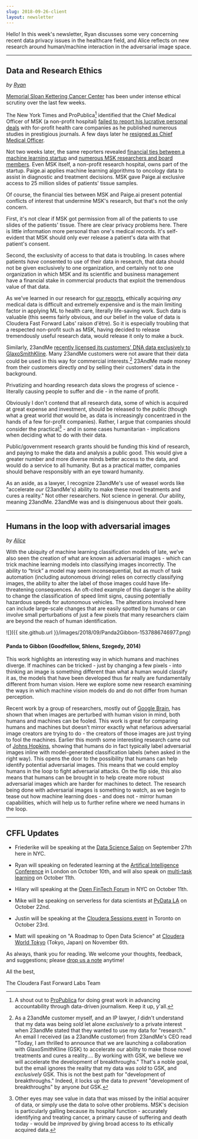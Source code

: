 ```yaml
---
slug: 2018-09-26-client
layout: newsletter
---
```


Hello!  In this week's newsletter, Ryan discusses some very concerning recent data privacy issues in the healthcare field, and Alice reflects on new research around human/machine interaction in the adversarial image space.

---

## Data and Research Ethics
_by [Ryan](https://twitter.com/jqpubliq)_

[Memorial Sloan Kettering Cancer Center](https://www.mskcc.org/) has been under intense ethical scrutiny over the last few weeks.

The New York Times and ProPublica[^propub] identified that the Chief Medical Officer of MSK (a non-profit hospital) [failed to report his lucrative personal deals](https://www.nytimes.com/2018/09/08/health/jose-baselga-cancer-memorial-sloan-kettering.html) with for-profit health care companies as he published numerous studies in prestigious journals. A few days later he [resigned as Chief Medical Officer](https://www.nytimes.com/2018/09/13/health/jose-baselga-cancer-memorial-sloan-kettering.html).

Not two weeks later, the same reporters revealed [financial ties between a machine learning startup](https://paige.ai) and [numerous MSK researchers and board members](https://www.nytimes.com/2018/09/20/health/memorial-sloan-kettering-cancer-paige-ai.html). Even MSK itself, a non-profit research hospital, owns part of the startup. Paige.ai applies machine learning algorithms to oncology data to assist in diagnostic and treatment decisions. MSK gave Paige.ai exclusive access to 25 million slides of patients' tissue samples.

Of course, the financial ties between MSK and Paige.ai present potential conflicts of interest that undermine MSK's research, but that's not the only concern.

First, it's not clear if MSK got permission from all of the patients to use slides of the patients' tissue. There are clear privacy problems here. There is little information more personal than one's medical records. It's self-evident that MSK should only ever release a patient's data with that patient's consent.

Second, the exclusivity of access to that data is troubling. In cases where patients _have_ consented to use of their data in research, that data should not be given exclusively to one organization, and certainly not to one organization in which MSK and its scientific and business management have a financial stake in commercial products that exploit the tremendous value of that data.

As we've learned in our research for [our reports](https://www.cloudera.com/products/fast-forward-labs-research/fast-forward-labs-research-reports.html), ethically acquiring _any_ medical data is difficult and extremely expensive and is the main limiting factor in applying ML to health care, literally life-saving work. Such data is valuable (this seems fairly obvious, and our belief in the value of data is Cloudera Fast Forward Labs' raison d'être). So it is especially troubling that a respected non-profit such as MSK, having decided to release tremendously useful research data, would release it only to make a buck.

Similarly, 23andMe [recently licensed its customers' DNA data exclusively to GlaxoSmithKline](https://www.wired.com/story/23andme-glaxosmithkline-pharma-deal/). Many 23andMe customers were not aware that their data could be used in this way for commercial interests.[^gsk] 23AndMe made money from their customers directly _and_ by selling their customers' data in the background.

Privatizing and hoarding research data slows the progress of science - literally causing people to suffer and die - in the name of profit.

Obviously I don't contend that all research data, some of which is acquired at great expense and investment, should be released to the public (though what a great world _that_ would be, as data is increasingly concentraed in the hands of a few for-profit companies). Rather, I argue that companies should consider the practical[^prac] - and in some cases humanitarian - implications when deciding what to do with their data.

Public/government research grants should be funding this kind of research, and paying to make the data and analysis a public good. This would give a greater number and more diverse minds better access to the data, and would do a service to all humanity. But as a practical matter, companies should behave responsibly with an eye toward humanity.

[^propub]: A shout out to [ProPublica](https://www.propublica.org/) for doing great work in advancing accountability through data-driven journalism. Keep it up, y'all.

[^gsk]: As a 23andMe customer myself, and an IP lawyer, _I_ didn't understand that my data was being _sold_ let alone _exclusively_ to a private interest when 23andMe stated that they wanted to use my data for "research." An email I received (as a 23andMe customer) from 23andMe's CEO read "Today, I am thrilled to announce that we are launching a collaboration with GlaxoSmithKline (GSK) to accelerate our ability to make those novel treatments and cures a reality.... By working with GSK, we believe we will accelerate the development of breakthroughs." That's a noble goal, but the email ignores the reality that my data was _sold_ to GSK, and _exclusively_ GSK. This is not the best path for "development of breakthroughs." Indeed, it locks up the data to _prevent_ "development of breakthroughs" by anyone _but_ GSK.

As an aside, as a lawyer, I recognize 23andMe's use of weasel words like "accelerate _our_ (23andMe's) ability to make these novel treatments and cures a reality." Not other researchers. Not science in general. _Our_ ability, meaning 23andMe. 23andMe was and is disingenuous about their goals.

[^prac]: Other eyes may see value in data that was missed by the initial acquirer of data, or simply use the data to solve other problems. MSK's decision is particularly galling because its hospital function - accurately identifying and treating cancer, a primary cause of suffering and death today - would be _improved_ by giving broad access to its ethically acquired data.

---

## Humans in the loop with adversarial images
_by [Alice](https://twitter.com/AliceAlbrecht)_

With the ubiquity of machine learning classification models of late, we’ve also seen the creation of what are known as adversarial images - which can trick machine learning models into classifying images incorrectly.  The ability to “trick” a model may seem inconsequential, but as much of task automation (including autonomous driving) relies on correctly classifying images, the ability to alter the label of those images could have life-threatening consequences.  An oft-cited example of this danger is the ability to change the classification of speed limit signs, causing potentially hazardous speeds for autonomous vehicles. The alterations involved here can include large-scale changes that are easily spotted by humans or can involve small perturbations of just a few pixels that many researchers claim are beyond the reach of human identification. 

![]({{ site.github.url }}/images/2018/09/Panda2Gibbon-1537886746977.png)
#### Panda to Gibbon (Goodfellow, Shlens, Szegedy, 2014)

This work highlights an interesting way in which humans and machines diverge.  If machines can be tricked - just by changing a few pixels - into thinking an image is something different than what a human would classify it as, the models that have been developed thus far really are fundamentally different from human vision.  Here we explore some new research examining the ways in which machine vision models do and do not differ from human perception.  

Recent work by a group of researchers, mostly out of [Google Brain](https://arxiv.org/pdf/1802.08195.pdf), has shown that when images are perturbed with human vision in mind, both humans and machines can be fooled.  This work is great for comparing humans and machines but doesn’t mirror exactly what nefarious adversarial image creators are trying to do - the creators of those images are just trying to fool the machines.  Earlier this month some interesting research came out of [Johns Hopkins](https://arxiv.org/pdf/1809.04120.pdf), showing that humans do in fact typically label adversarial images inline with model-generated classification labels (when asked in the right way).  This opens the door to the possibility that humans can help identify potential adversarial images.  This means that we could employ humans in the loop to fight adversarial attacks.  On the flip side, this also means that humans can be brought in to help create more robust adversarial images which are harder for machines to detect.  The research being done with adversarial images is something to watch, as we begin to tease out how machine learning does - and does not - mirror human capabilities, which will help us to further refine where we need humans in the loop.

---

## CFFL Updates

* Friederike will be speaking at the [Data Science Salon](https://www.eventbrite.com/e/data-science-salon-nyc-tickets-40072527007) on September 27th here in NYC.

* Ryan will speaking on federated learning at the [Artifical Intelligence Conference](https://conferences.oreilly.com/artificial-intelligence/ai-eu/public/schedule/detail/70309) in London on October 10th, and will also speak on [multi-task learning](https://conferences.oreilly.com/artificial-intelligence/ai-eu/public/schedule/detail/70266) on October 11th.

* Hilary will speaking at the [Open FinTech Forum](https://events.linuxfoundation.org/events/open-fintech-forum-2018/) in NYC on October 11th.

* Mike will be speaking on serverless for data scientists at [PyData LA](https://pydata.org/la2018/) on October 22nd.

* Justin will be speaking at the [Cloudera Sessions event](https://www.cloudera.com/more/events/sessions/toronto.html) in Toronto on October 23rd.

* Matt will speaking on "A Roadmap to Open Data Science" at [Cloudera World Tokyo](http://clouderaworldtokyo.com/2018/sE-04.html) (Tokyo, Japan) on November 6th.

As always, thank you for reading. We welcome your thoughts, feedback, and suggestions; please [drop us a note](mailto:cffl@cloudera.com) anytime!

All the best,

The Cloudera Fast Forward Labs Team
